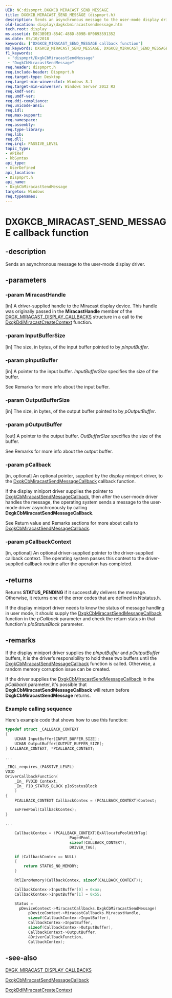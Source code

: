 ```yaml
---
UID: NC:dispmprt.DXGKCB_MIRACAST_SEND_MESSAGE
title: DXGKCB_MIRACAST_SEND_MESSAGE (dispmprt.h)
description: Sends an asynchronous message to the user-mode display driver.
old-location: display\dxgkcbmiracastsendmessage.htm
tech.root: display
ms.assetid: E8C3B9E3-854C-488D-809B-0F0893591352
ms.date: 05/10/2018
keywords: ["DXGKCB_MIRACAST_SEND_MESSAGE callback function"]
ms.keywords: DXGKCB_MIRACAST_SEND_MESSAGE, DXGKCB_MIRACAST_SEND_MESSAGE callback, DxgkCbMiracastSendMessage, DxgkCbMiracastSendMessage callback function [Display Devices], display.dxgkcbmiracastsendmessage, dispmprt/DxgkCbMiracastSendMessage
f1_keywords:
 - "dispmprt/DxgkCbMiracastSendMessage"
 - "DxgkCbMiracastSendMessage"
req.header: dispmprt.h
req.include-header: Dispmprt.h
req.target-type: Desktop
req.target-min-winverclnt: Windows 8.1
req.target-min-winversvr: Windows Server 2012 R2
req.kmdf-ver: 
req.umdf-ver: 
req.ddi-compliance: 
req.unicode-ansi: 
req.idl: 
req.max-support: 
req.namespace: 
req.assembly: 
req.type-library: 
req.lib: 
req.dll: 
req.irql: PASSIVE_LEVEL
topic_type:
- APIRef
- kbSyntax
api_type:
- UserDefined
api_location:
- Dispmprt.h
api_name:
- DxgkCbMiracastSendMessage
targetos: Windows
req.typenames: 
---
```


# DXGKCB_MIRACAST_SEND_MESSAGE callback function


## -description


Sends an asynchronous message to the user-mode display driver.


## -parameters




### -param MiracastHandle 
[in]
A driver-supplied handle to the Miracast display device. This handle was originally passed in the <b>MiracastHandle</b> member of the <a href="https://docs.microsoft.com/windows-hardware/drivers/ddi/dispmprt/ns-dispmprt-_dxgk_miracast_display_callbacks">DXGK_MIRACAST_DISPLAY_CALLBACKS</a> structure in a call to the <a href="https://docs.microsoft.com/windows-hardware/drivers/ddi/dispmprt/nc-dispmprt-dxgkddi_miracast_create_context">DxgkDdiMiracastCreateContext</a> function.


### -param InputBufferSize 
[in]
The size, in bytes, of the input buffer pointed to by <i>pInputBuffer</i>.


### -param pInputBuffer 
[in]
A pointer to the input buffer. <i>InputBufferSize</i> specifies the size of the buffer.

See Remarks for more info about the input buffer.


### -param OutputBufferSize

[in] The size, in bytes, of the output buffer pointed to by <i>pOutputBuffer</i>.

### -param pOutputBuffer 
[out]
A pointer to the output buffer. <i>OutBufferSize</i> specifies the size of the buffer.

See Remarks for more info about the output buffer.


### -param pCallback 
[in, optional]
An optional pointer, supplied by the display miniport driver, to the <a href="https://docs.microsoft.com/windows-hardware/drivers/ddi/dispmprt/nc-dispmprt-dxgkcb_miracast_send_message_callback">DxgkCbMiracastSendMessageCallback</a> callback function.

If the display miniport driver supplies the pointer to <a href="https://docs.microsoft.com/windows-hardware/drivers/ddi/dispmprt/nc-dispmprt-dxgkcb_miracast_send_message_callback">DxgkCbMiracastSendMessageCallback</a>, then after the user-mode driver handles the message, the operating system sends a message to the user-mode driver asynchronously by calling <b>DxgkCbMiracastSendMessageCallback</b>.

See Return value and Remarks sections for more about calls to <a href="https://docs.microsoft.com/windows-hardware/drivers/ddi/dispmprt/nc-dispmprt-dxgkcb_miracast_send_message_callback">DxgkCbMiracastSendMessageCallback</a>.


### -param pCallbackContext 
[in, optional]
An optional driver-supplied pointer to the driver-supplied callback context. The operating system passes this context to the driver-supplied callback routine after the operation has completed.





## -returns



Returns <b>STATUS_PENDING</b> if it successfully delivers the message. Otherwise, it returns one of the error codes that are defined in Ntstatus.h.

If the display miniport driver needs to know the status of message handling in user mode, it should supply the <a href="https://docs.microsoft.com/windows-hardware/drivers/ddi/dispmprt/nc-dispmprt-dxgkcb_miracast_send_message_callback">DxgkCbMiracastSendMessageCallback</a> function in the <i>pCallback</i> parameter and check the return status in that function's <i>pIoStatusBlock</i> parameter.




## -remarks



If the display miniport driver supplies the <i>pInputBuffer</i> and <i>pOutputBuffer</i> buffers, it is the driver’s responsibility to hold these two buffers until the <a href="https://docs.microsoft.com/windows-hardware/drivers/ddi/dispmprt/nc-dispmprt-dxgkcb_miracast_send_message_callback">DxgkCbMiracastSendMessageCallback</a> function is called. Otherwise, a random memory corruption issue can be created.

If the driver supplies the <a href="https://docs.microsoft.com/windows-hardware/drivers/ddi/dispmprt/nc-dispmprt-dxgkcb_miracast_send_message_callback">DxgkCbMiracastSendMessageCallback</a> in the <i>pCallback</i> parameter, it's possible that <b>DxgkCbMiracastSendMessageCallback</b> will return before <b>DxgkCbMiracastSendMessage</b> returns.

<h3><a id="Example_calling_sequence"></a><a id="example_calling_sequence"></a><a id="EXAMPLE_CALLING_SEQUENCE"></a>Example calling sequence</h3>
Here's example code that shows how to use this function:

```cpp
typedef struct _CALLBACK_CONTEXT
{
    UCHAR InputBuffer[INPUT_BUFFER_SIZE];
    UCHAR OutputBuffer[OUTPUT_BUFFER_SIZE];
} CALLBACK_CONTEXT, *PCALLBACK_CONTEXT;

...

_IRQL_requires_(PASSIVE_LEVEL)
VOID
DriverCallbackFunction(
    _In_ PVOID Context,
    _In_ PIO_STATUS_BLOCK pIoStatusBlock
    )
{
    PCALLBACK_CONTEXT CallbackContex = (PCALLBACK_CONTEXT)Context;

    ExFreePool(CallbackContex);
}

...

    CallbackContex = (PCALLBACK_CONTEXT)ExAllocatePoolWithTag(
                            PagedPool,
                            sizeof(CALLBACK_CONTEXT),
                            DRIVER_TAG);

    if (CallbackContex == NULL)
    {
        return STATUS_NO_MEMORY;
    }

    RtlZeroMemory(CallbackContex, sizeof(CALLBACK_CONTEXT));

    CallbackContex->InputBuffer[0] = 0xaa;
    CallbackContex->InputBuffer[1] = 0x55;

    Status = 
      pDeviceContext->MiracastCallbacks.DxgkCbMiracastSendMessage(
          pDeviceContext->MiracastCallbacks.MiracastHandle,
          sizeof(CallbackContex->InputBuffer),
          CallbackContex->InputBuffer,
          sizeof(CallbackContex->OutputBuffer),
          CallbackContext->OutputBuffer,
          &DriverCallbackFunction,
          CallbackContex);

```


## -see-also




<a href="https://docs.microsoft.com/windows-hardware/drivers/ddi/dispmprt/ns-dispmprt-_dxgk_miracast_display_callbacks">DXGK_MIRACAST_DISPLAY_CALLBACKS</a>



<a href="https://docs.microsoft.com/windows-hardware/drivers/ddi/dispmprt/nc-dispmprt-dxgkcb_miracast_send_message_callback">DxgkCbMiracastSendMessageCallback</a>



<a href="https://docs.microsoft.com/windows-hardware/drivers/ddi/dispmprt/nc-dispmprt-dxgkddi_miracast_create_context">DxgkDdiMiracastCreateContext</a>
 

 

